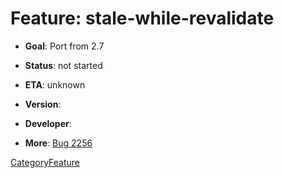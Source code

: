 # Feature: stale-while-revalidate

  - **Goal**: Port from 2.7

  - **Status**: not started

  - **ETA**: unknown

  - **Version**:

  - **Developer**:

  - **More**:
    [Bug 2256](https://bugs.squid-cache.org/show_bug.cgi?id=2256#)

[CategoryFeature](/CategoryFeature#)
